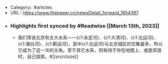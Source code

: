 - Category:: #articles
- URL:: https://www.thepaper.cn/newsDetail_forward_1854397
- ### Highlights first synced by #Readwise [[March 13th, 2023]]
    - 我们常说北京有五大水系——{c1:永定河}、{c1:大清河}、{c1:北运河}、{c1:潮白河}、{c1:蓟运河}，其中{c1:北运河}与北京城区的交集最多，所以它成为了这一次的主角。至于其它水系，则有待于你在地图上、或是郊游时，自己探索。#[[srs/cloze]]

